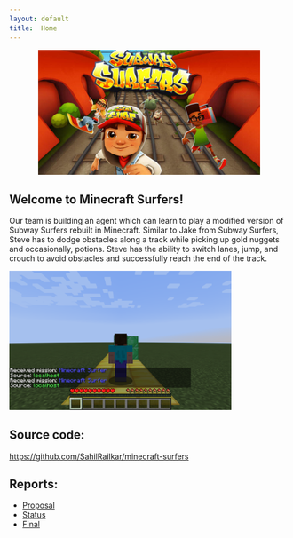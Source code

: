 ```yaml
---
layout: default
title:  Home
---
```


<div style="text-align: center;"><img src="./subway-surfers.jpg" alt="subway-surfers" width="400px"/></div>

## Welcome to Minecraft Surfers!
Our team is building an agent which can learn to play a modified version of Subway Surfers rebuilt in Minecraft. Similar to Jake from Subway Surfers, Steve has to dodge obstacles along a track while picking up gold nuggets and occasionally, potions. Steve has the ability to switch lanes, jump, and crouch to avoid obstacles and successfully reach the end of the track.

<img src="./agent.png" alt="agent" width="400px"/>

## Source code: 
https://github.com/SahilRailkar/minecraft-surfers

## Reports:
- [Proposal](proposal.html)
- [Status](status.html)
- [Final](final.html)